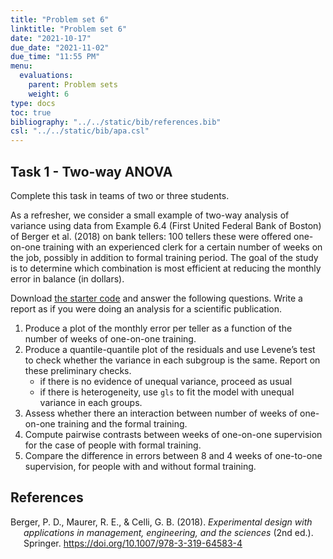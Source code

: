 ```yaml
---
title: "Problem set 6"
linktitle: "Problem set 6"
date: "2021-10-17"
due_date: "2021-11-02"
due_time: "11:55 PM"
menu:
  evaluations:
    parent: Problem sets
    weight: 6
type: docs
toc: true
bibliography: "../../static/bib/references.bib"
csl: "../../static/bib/apa.csl"
---
```


## Task 1 - Two-way ANOVA

Complete this task in teams of two or three students.

As a refresher, we consider a small example of two-way analysis of variance using data from Example 6.4 (First United Federal Bank of Boston) of Berger et al. (2018) on bank tellers: 100 tellers these were offered one-on-one training with an experienced clerk for a certain number of weeks on the job, possibly in addition to formal training period. The goal of the study is to determine which combination is most efficient at reducing the monthly error in balance (in dollars).

Download [the starter code](/evaluations/06-problem-set.R) and answer the following questions. Write a report as if you were doing an analysis for a scientific publication.

1.  Produce a plot of the monthly error per teller as a function of the number of weeks of one-on-one training.
2.  Produce a quantile-quantile plot of the residuals and use Levene’s test to check whether the variance in each subgroup is the same. Report on these preliminary checks.
    -   if there is no evidence of unequal variance, proceed as usual
    -   if there is heterogeneity, use `gls` to fit the model with unequal variance in each groups.
3.  Assess whether there an interaction between number of weeks of one-on-one training and the formal training.
4.  Compute pairwise contrasts between weeks of one-on-one supervision for the case of people with formal training.
5.  Compare the difference in errors between 8 and 4 weeks of one-to-one supervision, for people with and without formal training.

## References

<div id="refs" class="references csl-bib-body hanging-indent" line-spacing="2">

<div id="ref-Berger:2018" class="csl-entry">

Berger, P. D., Maurer, R. E., & Celli, G. B. (2018). *Experimental design with applications in management, engineering, and the sciences* (2nd ed.). Springer. <https://doi.org/10.1007/978-3-319-64583-4>

</div>

</div>
